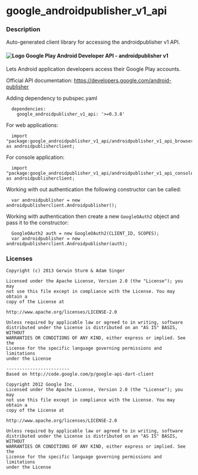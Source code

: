# google_androidpublisher_v1_api

### Description

Auto-generated client library for accessing the androidpublisher v1 API.

#### ![Logo](http://www.google.com/images/icons/product/android-16.png) Google Play Android Developer API - androidpublisher v1

Lets Android application developers access their Google Play accounts.

Official API documentation: https://developers.google.com/android-publisher

Adding dependency to pubspec.yaml

```
  dependencies:
    google_androidpublisher_v1_api: '>=0.3.8'
```

For web applications:

```
  import "package:google_androidpublisher_v1_api/androidpublisher_v1_api_browser.dart" as androidpublisherclient;
```

For console application:

```
  import "package:google_androidpublisher_v1_api/androidpublisher_v1_api_console.dart" as androidpublisherclient;
```

Working with out authentication the following constructor can be called:

```
  var androidpublisher = new androidpublisherclient.Androidpublisher();
```

Working with authentication then create a new `GoogleOAuth2` object and pass it to the constructor:


```
  GoogleOAuth2 auth = new GoogleOAuth2(CLIENT_ID, SCOPES);
  var androidpublisher = new androidpublisherclient.Androidpublisher(auth);
```

### Licenses

```
Copyright (c) 2013 Gerwin Sturm & Adam Singer

Licensed under the Apache License, Version 2.0 (the "License"); you may 
not use this file except in compliance with the License. You may obtain a 
copy of the License at

http://www.apache.org/licenses/LICENSE-2.0

Unless required by applicable law or agreed to in writing, software
distributed under the License is distributed on an "AS IS" BASIS, WITHOUT
WARRANTIES OR CONDITIONS OF ANY KIND, either express or implied. See the
License for the specific language governing permissions and limitations 
under the License

------------------------
Based on http://code.google.com/p/google-api-dart-client

Copyright 2012 Google Inc.
Licensed under the Apache License, Version 2.0 (the "License"); you may 
not use this file except in compliance with the License. You may obtain a
copy of the License at

http://www.apache.org/licenses/LICENSE-2.0

Unless required by applicable law or agreed to in writing, software
distributed under the License is distributed on an "AS IS" BASIS, WITHOUT
WARRANTIES OR CONDITIONS OF ANY KIND, either express or implied. See the
License for the specific language governing permissions and limitations 
under the License

```
